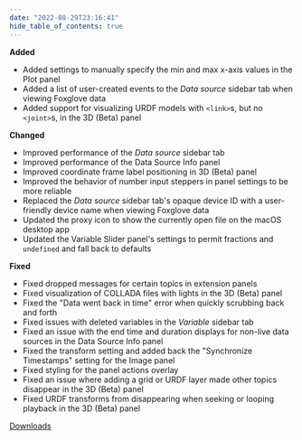 ```yaml
---
date: "2022-08-29T23:16:41"
hide_table_of_contents: true
---
```


**Added**

- Added settings to manually specify the min and max x-axis values in the Plot panel
- Added a list of user-created events to the _Data source_ sidebar tab when viewing Foxglove data
- Added support for visualizing URDF models with `<link>`s, but no `<joint>`s, in the 3D (Beta) panel

**Changed**

- Improved performance of the _Data source_ sidebar tab
- Improved performance of the Data Source Info panel
- Improved coordinate frame label positioning in 3D (Beta) panel
- Improved the behavior of number input steppers in panel settings to be more reliable
- Replaced the _Data source_ sidebar tab's opaque device ID with a user-friendly device name when viewing Foxglove data
- Updated the proxy icon to show the currently open file on the macOS desktop app
- Updated the Variable Slider panel's settings to permit fractions and `undefined` and fall back to defaults

**Fixed**

- Fixed dropped messages for certain topics in extension panels
- Fixed visualization of COLLADA files with lights in the 3D (Beta) panel
- Fixed the "Data went back in time" error when quickly scrubbing back and forth
- Fixed issues with deleted variables in the _Variable_ sidebar tab
- Fixed an issue with the end time and duration displays for non-live data sources in the Data Source Info panel
- Fixed the transform setting and added back the "Synchronize Timestamps" setting for the Image panel
- Fixed styling for the panel actions overlay
- Fixed an issue where adding a grid or URDF layer made other topics disappear in the 3D (Beta) panel
- Fixed URDF transforms from disappearing when seeking or looping playback in the 3D (Beta) panel

[Downloads](https://github.com/foxglove/studio/releases/tag/v1.24.0)
